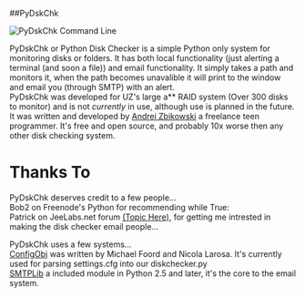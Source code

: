 ##PyDskChk

![PyDskChk Command Line](http://i.imgur.com/VNIUF.jpg)

PyDskChk or Python Disk Checker is a simple Python only system for monitoring disks or folders. It has both local functionality (just alerting a terminal (and soon a file)) and email functionality. It simply takes a path and monitors it, when the path becomes unavalible it will print to the window and email you (through SMTP) with an alert.  
PyDskChk was developed for UZ's large a** RAID system (Over 300 disks to monitor) and is not _currently_ in use, although use is planned in the future. It was written and developed by [Andrei Zbikowski](http://az.wbbmx.org/) a freelance teen programmer. It's free and open source, and probably 10x worse then any other disk checking system.   
  
Thanks To
==========
PyDskChk deserves credit to a few people...  
Bob2 on Freenode's Python for recommending while True:  
Patrick on JeeLabs.net forum [(Topic Here)](http://talk.jeelabs.net/topic/704), for getting me intrested in making the disk checker email people...
      
PyDskChk uses a few systems...  
[ConfigObj](http://bit.ly/eauaQx) was written by Michael Foord and Nicola Larosa. It's currently used for parsing settings.cfg into our diskchecker.py  
[SMTPLib](http://effbot.org/librarybook/smtplib.htm) a included module in Python 2.5 and later, it's the core to the email system.  
